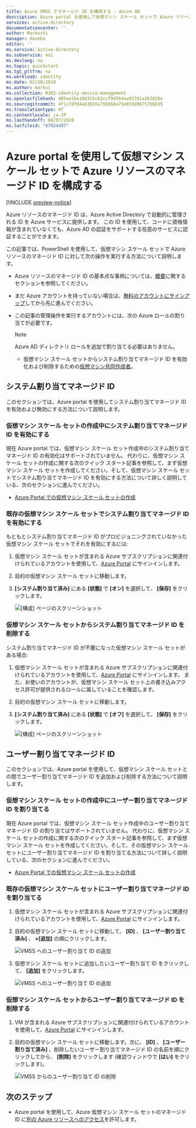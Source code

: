 ```yaml
---
title: Azure VMSS でマネージド ID を構成する - Azure AD
description: Azure portal を使用して仮想マシン スケール セットで Azure リソースのマネージド ID を構成するための詳細な手順。
services: active-directory
documentationcenter: ''
author: MarkusVi
manager: daveba
editor: ''
ms.service: active-directory
ms.subservice: msi
ms.devlang: na
ms.topic: quickstart
ms.tgt_pltfrm: na
ms.workload: identity
ms.date: 02/20/2018
ms.author: markvi
ms.collection: M365-identity-device-management
ms.openlocfilehash: d05ee1be18b315c63ccf9d564ea95391a163826e
ms.sourcegitcommit: 4f1c7df04a03856a756856a75e033d90757bb635
ms.translationtype: HT
ms.contentlocale: ja-JP
ms.lasthandoff: 08/07/2020
ms.locfileid: "87924497"
---
```

# <a name="configure-managed-identities-for-azure-resources-on-a-virtual-machine-scale-set-using-the-azure-portal"></a>Azure portal を使用して仮想マシン スケール セットで Azure リソースのマネージド ID を構成する

[!INCLUDE [preview-notice](../../../includes/active-directory-msi-preview-notice.md)]

Azure リソースのマネージド ID は、Azure Active Directory で自動的に管理される ID を Azure サービスに提供します。 この ID を使用して、コードに資格情報が含まれていなくても、Azure AD の認証をサポートする任意のサービスに認証することができます。 

この記事では、PowerShell を使用して、仮想マシン スケール セットで Azure リソースのマネージド ID に対して次の操作を実行する方法について説明します。

- Azure リソースのマネージド ID の基本点な事柄については、[概要](overview.md)に関するセクションを参照してください。
- まだ Azure アカウントを持っていない場合は、[無料のアカウントにサインアップ](https://azure.microsoft.com/free/)してから先に進んでください。
- この記事の管理操作を実行するアカウントには、次の Azure ロールの割り当てが必要です。

    > [!NOTE]
    > Azure AD ディレクトリ ロールを追加で割り当てる必要はありません。

    - 仮想マシン スケール セットからシステム割り当てマネージド ID を有効化および削除するための[仮想マシン共同作成者](/azure/role-based-access-control/built-in-roles#virtual-machine-contributor)。

## <a name="system-assigned-managed-identity"></a>システム割り当てマネージド ID

このセクションでは、Azure portal を使用してシステム割り当てマネージド ID を有効および無効にする方法について説明します。

### <a name="enable-system-assigned-managed-identity-during-creation-of-a-virtual-machine-scale-set"></a>仮想マシン スケール セットの作成中にシステム割り当てマネージド ID を有効にする

現在 Azure portal では、仮想マシン スケール セット作成中のシステム割り当てマネージド ID の有効化はサポートされていません。 代わりに、仮想マシン スケール セットの作成に関する次のクイック スタート記事を参照して、まず仮想マシン スケール セットを作成してください。そして、仮想マシン スケール セットでシステム割り当てマネージド ID を有効にする方法について詳しく説明している、次のセクションに進んでください。

- [Azure Portal での仮想マシン スケール セットの作成](../../virtual-machine-scale-sets/quick-create-portal.md)  

### <a name="enable-system-assigned-managed-identity-on-an-existing-virtual-machine-scale-set"></a>既存の仮想マシン スケール セットでシステム割り当てマネージド ID を有効にする

もともとシステム割り当てマネージド ID がプロビジョニングされていなかった仮想マシン スケール セットでそれを有効にするには:

1. 仮想マシン スケール セットが含まれる Azure サブスクリプションに関連付けられているアカウントを使用して、[Azure Portal](https://portal.azure.com) にサインインします。

2. 目的の仮想マシン スケール セットに移動します。

3. **[システム割り当て済み]** にある **[状態]** で **[オン]** を選択して、 **[保存]** をクリックします。

   ![[構成] ページのスクリーンショット](./media/msi-qs-configure-portal-windows-vmss/create-windows-vmss-portal-configuration-blade.png) 

### <a name="remove-system-assigned-managed-identity-from-a-virtual-machine-scale-set"></a>仮想マシン スケール セットからシステム割り当てマネージド ID を削除する

システム割り当てマネージド ID が不要になった仮想マシン スケール セットがある場合:

1. 仮想マシン スケール セットが含まれる Azure サブスクリプションに関連付けられているアカウントを使用して、[Azure Portal](https://portal.azure.com) にサインインします。 また、お使いのアカウントが、仮想マシン スケール セット上の書き込みアクセス許可が提供されるロールに属していることを確認します。

2. 目的の仮想マシン スケール セットに移動します。

3. **[システム割り当て済み]** にある **[状態]** で **[オフ]** を選択して、 **[保存]** をクリックします。

   ![[構成] ページのスクリーンショット](./media/msi-qs-configure-portal-windows-vmss/disable-windows-vmss-portal-configuration-blade.png)

## <a name="user-assigned-managed-identity"></a>ユーザー割り当てマネージド ID

このセクションでは、Azure portal を使用して、仮想マシン スケール セットとの間でユーザー割り当てマネージド ID を追加および削除する方法について説明します。

### <a name="assign-a-user-assigned-managed-identity-during-the-creation-of-a-virtual-machine-scale-set"></a>仮想マシン スケール セットの作成中にユーザー割り当てマネージド ID を割り当てる

現在 Azure portal では、仮想マシン スケール セット作成中のユーザー割り当てマネージド ID の割り当てはサポートされていません。 代わりに、仮想マシン スケール セットの作成に関する次のクイック スタート記事を参照して、まず仮想マシン スケール セットを作成してください。そして、その仮想マシン スケール セットにユーザー割り当てマネージド ID を割り当てる方法について詳しく説明している、次のセクションに進んでください。

- [Azure Portal での仮想マシン スケール セットの作成](../../virtual-machine-scale-sets/quick-create-portal.md)

### <a name="assign-a-user-assigned-managed-identity-to-an-existing-virtual-machine-scale-set"></a>既存の仮想マシン スケール セットにユーザー割り当てマネージド ID を割り当てる

1. 仮想マシン スケール セットが含まれる Azure サブスクリプションに関連付けられているアカウントを使用して、[Azure Portal](https://portal.azure.com) にサインインします。
2. 目的の仮想マシン スケール セットに移動して、 **[ID]** 、 **[ユーザー割り当て済み]** 、 **\+[追加]** の順にクリックします。

   ![VMSS へのユーザー割り当て ID の追加](./media/msi-qs-configure-portal-windows-vm/add-user-assigned-identity-vmss-screenshot1.png)

3. 仮想マシン スケール セットに追加したいユーザー割り当て ID をクリックして、 **[追加]** をクリックします。
   
   ![VMSS へのユーザー割り当て ID の追加](./media/msi-qs-configure-portal-windows-vm/add-user-assigned-identity-vm-screenshot2.png)

### <a name="remove-a-user-assigned-managed-identity-from-a-virtual-machine-scale-set"></a>仮想マシン スケール セットからユーザー割り当てマネージド ID を削除する

1. VM が含まれる Azure サブスクリプションに関連付けられているアカウントを使用して、[Azure Portal](https://portal.azure.com) にサインインします。
2. 目的の仮想マシン スケール セットに移動します。次に、 **[ID]** 、 **[ユーザー割り当て済み]** 、削除したいユーザー割り当てマネージド ID の名前を順にクリックしてから、 **[削除]** をクリックします (確認ウィンドウで **[はい]** をクリックします)。

   ![VMSS からのユーザー割り当て ID の削除](./media/msi-qs-configure-portal-windows-vm/remove-user-assigned-identity-vmss-screenshot.png)


## <a name="next-steps"></a>次のステップ

- Azure portal を使用して、Azure 仮想マシン スケール セットのマネージド ID に[別の Azure リソースへのアクセス](howto-assign-access-portal.md)を許可します。
